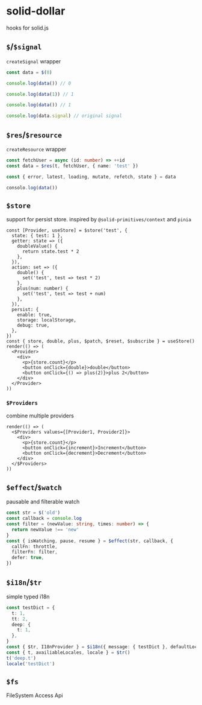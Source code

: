 # solid-dollar

hooks for solid.js

## `$`/`$signal`

`createSignal` wrapper

```ts
const data = $(0)

console.log(data()) // 0

console.log(data(1)) // 1

console.log(data()) // 1

console.log(data.signal) // original signal
```

## `$res`/`$resource`

`createResource` wrapper

```ts
const fetchUser = async (id: number) => ++id
const data = $res(t, fetchUser, { name: 'test' })

const { error, latest, loading, mutate, refetch, state } = data

consolo.log(data())
```

## `$store`

support for persist store. inspired by `@solid-primitives/context` and `pinia`

```tsx
const [Provider, useStore] = $store('test', {
  state: { test: 1 },
  getter: state => ({
    doubleValue() {
      return state.test * 2
    },
  }),
  action: set => ({
    double() {
      set('test', test => test * 2)
    },
    plus(num: number) {
      set('test', test => test + num)
    },
  }),
  persist: {
    enable: true,
    storage: localStorage,
    debug: true,
  },
})
const { store, double, plus, $patch, $reset, $subscribe } = useStore()
render(() => (
  <Provider>
    <div>
      <p>{store.count}</p>
      <button onClick={double}>double</button>
      <button onClick={() => plus(2)}>plus 2</button>
    </div>
  </Provider>
))
```

### `$Providers`

combine multiple providers

```tsx
render(() => (
  <$Providers values={[Provider1, Provider2]}>
    <div>
      <p>{store.count}</p>
      <button onClick={increment}>Increment</button>
      <button onClick={decrement}>Decrement</button>
    </div>
  </$Providers>
))
```

## `$effect`/`$watch`

pausable and filterable watch

```ts
const str = $('old')
const callback = console.log
const filter = (newValue: string, times: number) => {
  return newValue !== 'new'
}
const { isWatching, pause, resume } = $effect(str, callback, {
  callFn: throttle,
  filterFn: filter,
  defer: true,
})
```

## `$i18n`/`$tr`

simple typed i18n

```ts
const testDict = {
  t: 1,
  tt: 2,
  deep: {
    t: 1,
  },
}
const { $tr, I18nProvider } = $i18n({ message: { testDict }, defaultLocale: 'testDict' })
const { t, availiableLocales, locale } = $tr()
t('deep.t')
locale('testDict')
```

## `$fs`

FileSystem Access Api

```ts

```